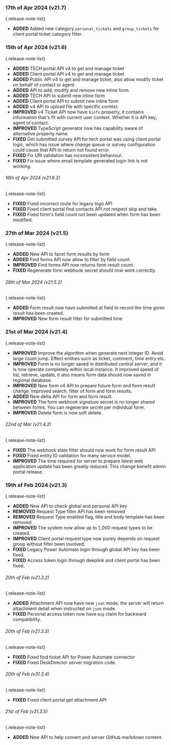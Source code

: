 ### 17th of Apr 2024 (v21.7)
{.release-note-list}
- **ADDED** Added new category `personal_tickets` and `group_tickets` for client portal ticket category filter.

### 15th of Apr 2024 (v21.6)
{.release-note-list}
- **ADDED** TECH portal API v4 to get and manage ticket
- **ADDED** Client portal API v4 to get and manage ticket
- **ADDED** Public API v4 to get and manage ticket, also allow modify ticket on behalf of contact or agent.
- **ADDED** API to add, modify and remove new inline form.
- **ADDED** TECH API to submit new inline form
- **ADDED** Client portal API to submit new inline form
- **ADDED** v4 API to upload file with specific context.
- **IMPROVED** v4 Ticket API now have `$info` property, it contains information that's fit with current user context. Whether it is API key, agent or contact.
- **IMPROVED** TypeScript generator now has capability aware of alternative property name.
- **FIXED** Get submitted survey API for tech portal was using client portal logic, which has issue where change queue or survey configuration could cause that API to return not found error.
- **FIXED** Fix URI validation has inconsistent behaviour.
- **FIXED** Fix issue where email template generated login link is not working.

###### 16th of Apr 2024 (v21.6.2)
{.release-note-list}
- **FIXED** Fixed incorrect route for legacy logo API
- **FIXED** Fixed client portal find contacts API not respect skip and take.
- **FIXED** Fixed form's field count not been updated when form has been modified.

### 27th of Mar 2024 (v21.5)
{.release-note-list}
- **ADDED** New API to facet form results by form
- **ADDED** Find forms API now allow to filter by field count
- **IMPROVED** Find forms API now returns form result count.
- **FIXED** Regenerate form webhook secret should now work correctly.

###### 28th of Mar 2024 (v21.5.2)
{.release-note-list}
- **ADDED** Form result now have submitted at field to record the time given result has been created.
- **IMPROVED** New form result filter for submitted time

### 21st of Mar 2024 (v21.4)
{.release-note-list}
- **IMPROVED** Improve the algorithm when generate next integer ID.  Avoid large count jump. Effect entities such as ticket, comment, time entry etc.
- **IMPROVED** Form is no longer saved in distributed central server, and it is now operate completely within local instance. It improved speed of list, retrieve, update, it also means form data should now saved in regional database.
- **IMPROVED** New form v4 API to prepare future form and form result change. Improved search, filter of form and form results.
- **ADDED** New delta API for form and form result.
- **IMPROVED** The form webhook signature secret is no longer shared between forms. You can regenerate secret per individual form.
- **IMPROVED** Delete form is now soft delete.

###### 22nd of Mar (v21.4.2)
{.release-note-list}
- **FIXED** The webhook state filter should now work for form result API
- **FIXED** Fixed entity ID validation for many service model.
- **IMPROVED** The time required for server to prepare latest web application update has been greatly reduced. This change benefit admin portal release.

### 19th of Feb 2024 (v21.3)

{.release-note-list}
- **ADDED** New API to check global and personal API key
- **REMOVED** Request Type filter API has been removed
- **REMOVED** Request Type enabled flag, title and body template has been removed.
- **IMPROVED** The system now allow up to 1_000 request types to be created.
- **IMPROVED** Client portal request type now purely depends on request group without filter been involved.
- **FIXED** Legacy Power Automate login through global API key has been fixed.
- **FIXED** Access token login through deeplink and client portal has been fixed.

###### 20th of Feb (v21.3.2)
{.release-note-list}
- **ADDED** Attachment API now have new `json` mode, the server will return attachment detail when instructed on `json` mode.
- **FIXED** Personal access token now have `msp` claim for backward compatibility.

###### 20th of Feb (v21.3.3)
{.release-note-list}
- **FIXED** Fixed find ticket API for Power Automate connector
- **FIXED** Fixed DeskDirector server migration code.

###### 20th of Feb (v31.3.4)
{.release-note-list}
- **FIXED** Fixed client portal get attachment API

###### 21st of Feb (v31.3.5)
{.release-note-list}
- **ADDED** New API to help convert and server GitHub markdown content.
